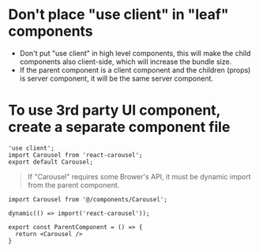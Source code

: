 # Don't place "use client" in "leaf" components
- Don't put "use client" in high level components, this will make the child components also client-side, which will increase the bundle size.
- If the parent component is a client component and the children (props) is server component, it will be the same server component.

# To use 3rd party UI component, create a separate component file
```
'use client';
import Carousel from 'react-carousel';
export default Carousel;
```
> If "Carousel" requires some Brower's API, it must be dynamic import from the parent component.
```
import Carousel from '@/components/Carousel';

dynamic(() => import('react-carousel'));

export const ParentComponent = () => {
  return <Carousel />
}
```
